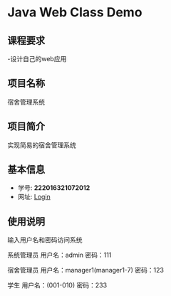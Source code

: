 # Java Web Class Demo

## 课程要求
-设计自己的web应用


## 项目名称
宿舍管理系统

## 项目简介
实现简易的宿舍管理系统


## 基本信息
- 学号: **222016321072012**
- 网址: [Login](http://119.23.45.34:8080)


## 使用说明
输入用户名和密码访问系统

系统管理员
用户名：admin
密码：111

宿舍管理员
用户名：manager1(manager1-7)
密码：123

学生
用户名：(001-010)
密码：233
